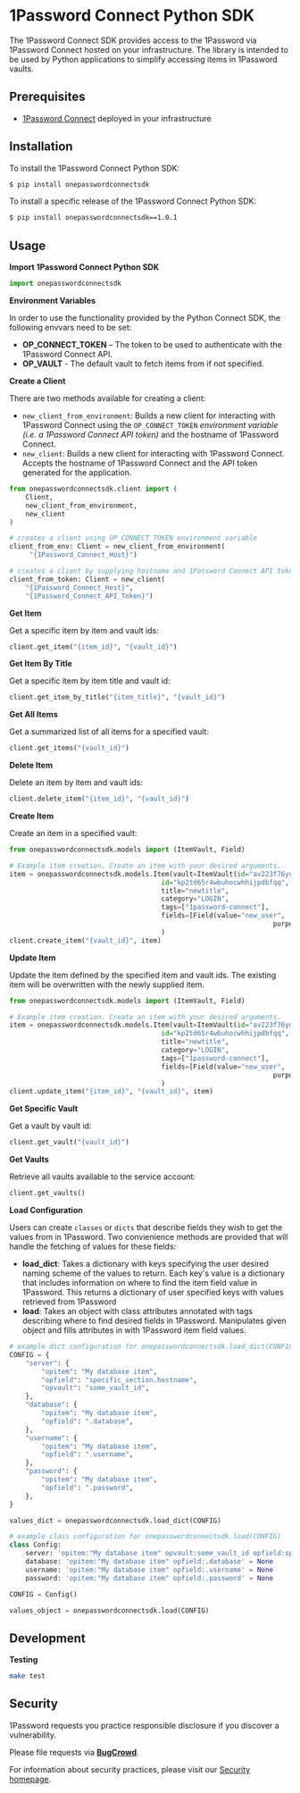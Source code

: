 # 1Password Connect Python SDK

The 1Password Connect SDK provides access to the 1Password via 1Password Connect hosted on your infrastructure. The library is intended to be used by Python applications to simplify accessing items in 1Password vaults.

## Prerequisites

- [1Password Connect](https://support.1password.com/secrets-automation/#step-2-deploy-a-1password-connect-server) deployed in your infrastructure
## Installation

To install the 1Password Connect Python SDK:
```bash
$ pip install onepasswordconnectsdk
```

To install a specific release of the 1Password Connect Python SDK:
```bash
$ pip install onepasswordconnectsdk==1.0.1
```

## Usage

**Import 1Password Connect Python SDK**

```python
import onepasswordconnectsdk
```

**Environment Variables**

In order to use the functionality provided by the Python Connect SDK, the following envvars need to be set:
- **OP_CONNECT_TOKEN** – The token to be used to authenticate with the 1Password Connect API.
- **OP_VAULT** - The default vault to fetch items from if not specified.

**Create a Client**

There are two methods available for creating a client:

- `new_client_from_environment`: Builds a new client for interacting with 1Password Connect using the `OP_CONNECT_TOKEN` *environment variable (i.e. a 1Password Connect API token)* and the hostname of 1Password Connect.
- `new_client`: Builds a new client for interacting with 1Password Connect. Accepts the hostname of 1Password Connect and the API token generated for the application.

```python
from onepasswordconnectsdk.client import (
    Client,
    new_client_from_environment,
    new_client
)

# creates a client using OP_CONNECT_TOKEN environment variable
client_from_env: Client = new_client_from_environment(
     "{1Password_Connect_Host}")

# creates a client by supplying hostname and 1Password Connect API token
client_from_token: Client = new_client(
    "{1Password_Connect_Host}",
    "{1Password_Connect_API_Token}")
```

**Get Item**

Get a specific item by item and vault ids:

```python
client.get_item("{item_id}", "{vault_id}")
```

**Get Item By Title**

Get a specific item by item title and vault id:

```python
client.get_item_by_title("{item_title}", "{vault_id}")
```

**Get All Items**

Get a summarized list of all items for a specified vault:

```python
client.get_items("{vault_id}")
```

**Delete Item**

Delete an item by item and vault ids:

```python
client.delete_item("{item_id}", "{vault_id}")
```

**Create Item**

Create an item in a specified vault:

```python
from onepasswordconnectsdk.models import (ItemVault, Field)

# Example item creation. Create an item with your desired arguments. 
item = onepasswordconnectsdk.models.Item(vault=ItemVault(id="av223f76ydutdngislnkbz6z5u"),
                                      id="kp2td65r4wbuhocwhhijpdbfqq",
                                      title="newtitle",
                                      category="LOGIN",
                                      tags=["1password-connect"],
                                      fields=[Field(value="new_user",
                                                                  purpose="USERNAME")],
                                      )
client.create_item("{vault_id}", item)
```

**Update Item**

Update the item defined by the specified item and vault ids. The existing item will be overwritten with the newly supplied item.

```python
from onepasswordconnectsdk.models import (ItemVault, Field)

# Example item creation. Create an item with your desired arguments. 
item = onepasswordconnectsdk.models.Item(vault=ItemVault(id="av223f76ydutdngislnkbz6z5u"),
                                      id="kp2td65r4wbuhocwhhijpdbfqq",
                                      title="newtitle",
                                      category="LOGIN",
                                      tags=["1password-connect"],
                                      fields=[Field(value="new_user",
                                                                  purpose="USERNAME")],
                                      )
client.update_item("{item_id}", "{vault_id}", item)
```

**Get Specific Vault**

Get a vault by vault id:

```python
client.get_vault("{vault_id}")
```

**Get Vaults**

Retrieve all vaults available to the service account:

```python
client.get_vaults()
```

**Load Configuration**

Users can create `classes` or `dicts` that describe fields they wish to get the values from in 1Password. Two convienience methods are provided that will handle the fetching of values for these fields:

- **load_dict**: Takes a dictionary with keys specifying the user desired naming scheme of the values to return. Each key's value is a dictionary that includes information on where to find the item field value in 1Password. This returns a dictionary of user specified keys with values retrieved from 1Password
- **load**: Takes an object with class attributes annotated with tags describing where to find desired fields in 1Password. Manipulates given object and fills attributes in with 1Password item field values.

```python
# example dict configuration for onepasswordconnectsdk.load_dict(CONFIG)
CONFIG = {
    "server": {
        "opitem": "My database item",
        "opfield": "specific_section.hostname",
        "opvault": "some_vault_id",
    },
    "database": {
        "opitem": "My database item",
        "opfield": ".database",
    },
    "username": {
        "opitem": "My database item",
        "opfield": ".username",
    },
    "password": {
        "opitem": "My database item",
        "opfield": ".password",
    },
}

values_dict = onepasswordconnectsdk.load_dict(CONFIG)
```

```python
# example class configuration for onepasswordconnectsdk.load(CONFIG)
class Config:
    server: 'opitem:"My database item" opvault:some_vault_id opfield:specific_section.hostname' = None
    database: 'opitem:"My database item" opfield:.database' = None
    username: 'opitem:"My database item" opfield:.username' = None
    password: 'opitem:"My database item" opfield:.password' = None

CONFIG = Config()

values_object = onepasswordconnectsdk.load(CONFIG)
```

## Development

**Testing**

```bash
make test
```

## Security

1Password requests you practice responsible disclosure if you discover a vulnerability. 

Please file requests via [**BugCrowd**](https://bugcrowd.com/agilebits). 

For information about security practices, please visit our [Security homepage](https://bugcrowd.com/agilebits).
